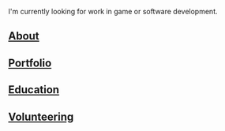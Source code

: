 I'm currently looking for work in game or software development.

## [About](about.md)

## [Portfolio](portfolio.md)

## [Education](education.md)

## [Volunteering](volunteering.md)

